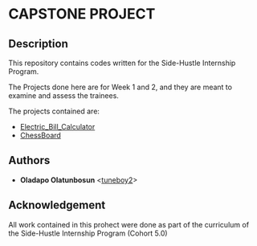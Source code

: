 # CAPSTONE PROJECT
## Description
This repository contains codes written for the Side-Hustle Internship Program.

The Projects done here are for Week 1 and 2, and they are meant to examine and assess the trainees.

The projects contained are:
- [Electric_Bill_Calculator](electricbillCalculator)
- [ChessBoard](chessboard)

## Authors 
- **Oladapo Olatunbosun** <[tuneboy2](https://github.com/tuneboy2)> 

## Acknowledgement
All work contained in this prohect were done as part of the curriculum of the Side-Hustle Internship Program (Cohort 5.0)

